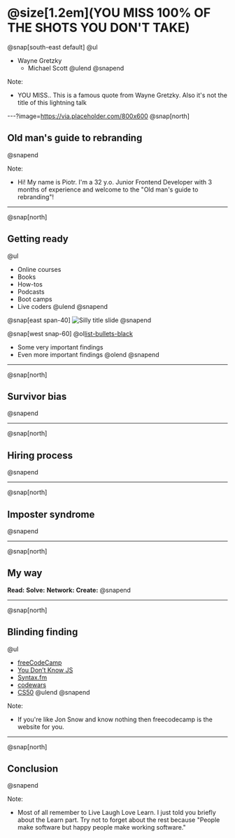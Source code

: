 # @size[1.2em](YOU MISS 100% OF THE SHOTS YOU DON'T TAKE)
@snap[south-east default]
@ul
- Wayne Gretzky
  - Michael Scott
@ulend
@snapend

Note:

- YOU MISS.. This is a famous quote from Wayne Gretzky. Also it's not the title of this lightning talk

---?image=https://via.placeholder.com/800x600
@snap[north]
## Old man's guide to rebranding
@snapend

Note:

- Hi! My name is Piotr. I'm a 32 y.o. Junior Frontend Developer with 3 months of experience and welcome to the "Old man's guide to rebranding"!

---

@snap[north]
## Getting ready
@ul
- Online courses
- Books
- How-tos
- Podcasts
- Boot camps
- Live coders
@ulend
@snapend

@snap[east span-40]
![Silly title slide](https://via.placeholder.com/800x600)
@snapend

@snap[west snap-60]
@ol[list-bullets-black](false)
- Some very important findings
- Even more important findings
@olend
@snapend

---

@snap[north]
## Survivor bias
@snapend

---

@snap[north]
## Hiring process
@snapend

---

@snap[north]
## Imposter syndrome
@snapend

---

@snap[north]
## My way
**Read:**
**Solve:**
**Network:**
**Create:**
@snapend

---

@snap[north]
## Blinding finding
@ul
- [freeCodeCamp](https://www.freecodecamp.org/)
- [You Don’t Know JS](https://github.com/getify/You-Dont-Know-JS)
- [Syntax.fm](https://syntax.fm/)
- [codewars](https://www.codewars.com)
- [CS50](https://www.edx.org/course/cs50s-introduction-computer-science-harvardx-cs50x)
@ulend
@snapend

Note: 

- If you're like Jon Snow and know nothing then freecodecamp is the website for you.

---

@snap[north]
## Conclusion
@snapend

Note:

- Most of all remember to Live Laugh Love Learn. I just told you briefly about the Learn part. Try not to forget about the rest because "People make software but happy people make working software."

